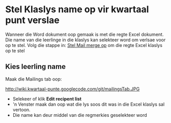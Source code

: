 # Stel Klaslys name op vir kwartaal punt verslae #

Wanneer die Word dokument oop gemaak is met die regte Excel dokument. Die name van die leerlinge in die klaslys kan selekteer word om verlsae voor op te stel.
Volg die stappe in: [Stel Mail merge op](mail_merge.md) om die regte Excel klaslys op te stel

## Kies leerling name ##

Maak die Mailings tab oop:

http://wiki.kwartaal-punte.googlecode.com/git/mailingsTab.JPG

  * Selekeer of klik **Edit recipent list**
  * 'n Venster maak dan oop wat die lys soos dit was in die Excel klaslys sal vertoon.
  * Die name kan deur middel van die regmerkies geselekteer word